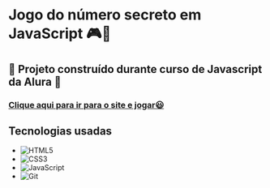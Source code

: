 #  Jogo do número secreto em JavaScript 🎮🔮
## 🎉 Projeto construído durante curso de Javascript da Alura 🎉
### [Clique aqui para ir para o site e jogar😃](devcayna.github.io/game_numero_secreto_js/)


## Tecnologias usadas
- ![HTML5](https://img.shields.io/badge/HTML5-E34F26?style=for-the-badge&logo=html5&logoColor=white)
- ![CSS3](https://img.shields.io/badge/CSS3-1572B6?style=for-the-badge&logo=css3&logoColor=white)
- ![JavaScript](https://img.shields.io/badge/JavaScript-F7DF1E?style=for-the-badge&logo=javascript&logoColor=black)
- ![Git](https://img.shields.io/badge/GIT-E44C30?style=for-the-badge&logo=git&logoColor=white)
